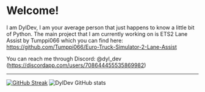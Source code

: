 # Welcome!
I am DylDev, I am your average person that just happens to know a little bit of Python. The main project that I am currently working on is ETS2 Lane Assist by Tumppi066 which you can find here:
https://github.com/Tumppi066/Euro-Truck-Simulator-2-Lane-Assist

You can reach me through Discord: @dyl_dev (https://discordapp.com/users/708644455535869982)

<hr></hr>

[![GitHub Streak](https://streak-stats.demolab.com?user=DylDevs&theme=github-dark-blue&date_format=M%20j%5B%2C%20Y%5D)](https://git.io/streak-stats)
![DylDev GitHub stats](https://github-readme-stats.vercel.app/api?username=DylDevs&show_icons=true&theme=github_dark)




